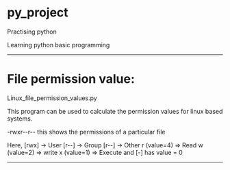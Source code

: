 # py_project
Practising python

Learning python basic programming
<hr>
<h1>File permission value:</h1>
Linux_file_permission_values.py
<p>This program can be used to calculate the permission values for linux based systems.</p>
<p>-rwxr--r-- this shows the permissions of a particular file</p>
Here,
    [rwx] -> User
    [r--] -> Group
    [r--] -> Other
r (value=4) => Read
w (value=2) => write
x (value=1) => Execute
and [-] has value = 0
<hr>
